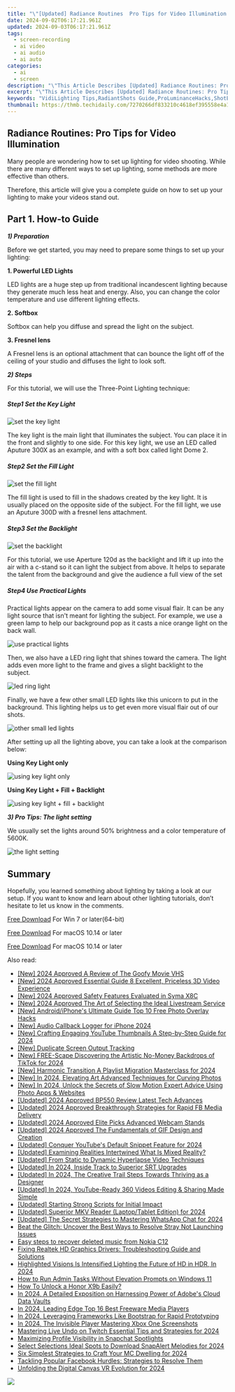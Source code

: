 ```yaml
---
title: "\"[Updated] Radiance Routines  Pro Tips for Video Illumination for 2024\""
date: 2024-09-02T06:17:21.961Z
updated: 2024-09-03T06:17:21.961Z
tags: 
  - screen-recording
  - ai video
  - ai audio
  - ai auto
categories: 
  - ai
  - screen
description: "\"This Article Describes [Updated] Radiance Routines: Pro Tips for Video Illumination for 2024\""
excerpt: "\"This Article Describes [Updated] Radiance Routines: Pro Tips for Video Illumination for 2024\""
keywords: "VidiLighting Tips,RadiantShots Guide,ProLuminanceHacks,ShotEnhancement Secrets,ProfessionalVideoTechniques,IlluminationExpertise,LightOptimization Strategies"
thumbnail: https://thmb.techidaily.com/7270266df833210c4618ef395558e4a1dd14a566be785a358865debf94836fef.jpg
---
```


## Radiance Routines: Pro Tips for Video Illumination

Many people are wondering how to set up lighting for video shooting. While there are many different ways to set up lighting, some methods are more effective than others.

Therefore, this article will give you a complete guide on how to set up your lighting to make your videos stand out.

## Part 1\. How-to Guide

**_1) Preparation_**

Before we get started, you may need to prepare some things to set up your lighting:

**1\. Powerful LED Lights**

LED lights are a huge step up from traditional incandescent lighting because they generate much less heat and energy. Also, you can change the color temperature and use different lighting effects.

**2\. Softbox**

Softbox can help you diffuse and spread the light on the subject.

**3\. Fresnel lens**

A Fresnel lens is an optional attachment that can bounce the light off of the ceiling of your studio and diffuses the light to look soft.

**_2) Steps_**

For this tutorial, we will use the Three-Point Lighting technique:

##### Step1 Set the Key Light

![set the key light](https://images.wondershare.com/filmora/article-images/2022/12/make-videos-stand-out-1.jpg)

The key light is the main light that illuminates the subject. You can place it in the front and slightly to one side. For this key light, we use an LED called Aputure 300X as an example, and with a soft box called light Dome 2.

##### Step2 Set the Fill Light

![set the fill light](https://images.wondershare.com/filmora/article-images/2022/12/make-videos-stand-out-2.jpg)

The fill light is used to fill in the shadows created by the key light. It is usually placed on the opposite side of the subject. For the fill light, we use an Aputure 300D with a fresnel lens attachment.

##### Step3 Set the Backlight

![set the backlight](https://images.wondershare.com/filmora/article-images/2022/12/make-videos-stand-out-3.jpg)

For this tutorial, we use Aperture 120d as the backlight and lift it up into the air with a c-stand so it can light the subject from above. It helps to separate the talent from the background and give the audience a full view of the set

##### Step4 Use Practical Lights

Practical lights appear on the camera to add some visual flair. It can be any light source that isn't meant for lighting the subject. For example, we use a green lamp to help our background pop as it casts a nice orange light on the back wall.

![use practical lights](https://images.wondershare.com/filmora/article-images/2022/12/make-videos-stand-out-4.jpg)

Then, we also have a LED ring light that shines toward the camera. The light adds even more light to the frame and gives a slight backlight to the subject.

![led ring light](https://images.wondershare.com/filmora/article-images/2022/12/make-videos-stand-out-5.jpg)

Finally, we have a few other small LED lights like this unicorn to put in the background. This lighting helps us to get even more visual flair out of our shots.

![other small led lights](https://images.wondershare.com/filmora/article-images/2022/12/make-videos-stand-out-6.jpg)

After setting up all the lighting above, you can take a look at the comparison below:

**Using Key Light only**

![using key light only](https://images.wondershare.com/filmora/article-images/2022/12/make-videos-stand-out-7.jpg)

**Using Key Light + Fill + Backlight**

![using key light + fill + backlight](https://images.wondershare.com/filmora/article-images/2022/12/make-videos-stand-out-8.jpg)

**_3) Pro Tips: The light setting_**

We usually set the lights around 50% brightness and a color temperature of 5600K.

![the light setting](https://images.wondershare.com/filmora/article-images/2022/12/make-videos-stand-out-9.jpg)

## Summary

Hopefully, you learned something about lighting by taking a look at our setup. If you want to know and learn about other lighting tutorials, don’t hesitate to let us know in the comments.

[Free Download](https://tools.techidaily.com/wondershare/filmora/download/) For Win 7 or later(64-bit)

[Free Download](https://tools.techidaily.com/wondershare/filmora/download/) For macOS 10.14 or later

[Free Download](https://tools.techidaily.com/wondershare/filmora/download/) For macOS 10.14 or later

<ins class="adsbygoogle"
     style="display:block"
     data-ad-format="autorelaxed"
     data-ad-client="ca-pub-7571918770474297"
     data-ad-slot="1223367746"></ins>

<ins class="adsbygoogle"
     style="display:block"
     data-ad-format="autorelaxed"
     data-ad-client="ca-pub-7571918770474297"
     data-ad-slot="1223367746"></ins>



<ins class="adsbygoogle"
     style="display:block"
     data-ad-client="ca-pub-7571918770474297"
     data-ad-slot="8358498916"
     data-ad-format="auto"
     data-full-width-responsive="true"></ins>


<span class="atpl-alsoreadstyle">Also read:</span>
<div><ul>
<li><a href="https://fox-helps.techidaily.com/new-2024-approved-a-review-of-the-goofy-movie-vhs/"><u>[New] 2024 Approved  A Review of The Goofy Movie VHS</u></a></li>
<li><a href="https://fox-helps.techidaily.com/new-2024-approved-essential-guide-8-excellent-priceless-3d-video-experience/"><u>[New] 2024 Approved  Essential Guide  8 Excellent, Priceless 3D Video Experience</u></a></li>
<li><a href="https://fox-helps.techidaily.com/new-2024-approved-safety-features-evaluated-in-syma-x8c/"><u>[New] 2024 Approved  Safety Features Evaluated in Syma X8C</u></a></li>
<li><a href="https://fox-helps.techidaily.com/new-2024-approved-the-art-of-selecting-the-ideal-livestream-service/"><u>[New] 2024 Approved  The Art of Selecting the Ideal Livestream Service</u></a></li>
<li><a href="https://extra-lessons.techidaily.com/new-androidiphones-ultimate-guide-top-10-free-photo-overlay-hacks/"><u>[New] Android/iPhone's Ultimate Guide  Top 10 Free Photo Overlay Hacks</u></a></li>
<li><a href="https://extra-resources.techidaily.com/new-audio-callback-logger-for-iphone-2024/"><u>[New] Audio Callback Logger for iPhone 2024</u></a></li>
<li><a href="https://facebook-video-share.techidaily.com/new-crafting-engaging-youtube-thumbnails-a-step-by-step-guide-for-2024/"><u>[New] Crafting Engaging YouTube Thumbnails  A Step-by-Step Guide for 2024</u></a></li>
<li><a href="https://screen-recording.techidaily.com/new-duplicate-screen-output-tracking/"><u>[New] Duplicate Screen Output Tracking</u></a></li>
<li><a href="https://fox-helps.techidaily.com/new-free-scape-discovering-the-artistic-no-money-backdrops-of-tiktok-for-2024/"><u>[New] FREE-Scape  Discovering the Artistic No-Money Backdrops of TikTok for 2024</u></a></li>
<li><a href="https://fox-helps.techidaily.com/new-harmonic-transition-a-playlist-migration-masterclass-for-2024/"><u>[New] Harmonic Transition  A Playlist Migration Masterclass for 2024</u></a></li>
<li><a href="https://fox-helps.techidaily.com/new-in-2024-elevating-art-advanced-techniques-for-curving-photos/"><u>[New] In 2024, Elevating Art  Advanced Techniques for Curving Photos</u></a></li>
<li><a href="https://fox-helps.techidaily.com/new-in-2024-unlock-the-secrets-of-slow-motion-expert-advice-using-photo-apps-and-websites/"><u>[New] In 2024, Unlock the Secrets of Slow Motion  Expert Advice Using Photo Apps & Websites</u></a></li>
<li><a href="https://fox-helps.techidaily.com/updated-2024-approved-bp550-review-latest-tech-advances/"><u>[Updated] 2024 Approved  BP550 Review  Latest Tech Advances</u></a></li>
<li><a href="https://fox-helps.techidaily.com/updated-2024-approved-breakthrough-strategies-for-rapid-fb-media-delivery/"><u>[Updated] 2024 Approved  Breakthrough Strategies for Rapid FB Media Delivery</u></a></li>
<li><a href="https://fox-helps.techidaily.com/updated-2024-approved-elite-picks-advanced-webcam-stands/"><u>[Updated] 2024 Approved  Elite Picks  Advanced Webcam Stands</u></a></li>
<li><a href="https://fox-helps.techidaily.com/updated-2024-approved-the-fundamentals-of-gif-design-and-creation/"><u>[Updated] 2024 Approved  The Fundamentals of GIF Design and Creation</u></a></li>
<li><a href="https://fox-helps.techidaily.com/updated-conquer-youtubes-default-snippet-feature-for-2024/"><u>[Updated] Conquer YouTube's Default Snippet Feature for 2024</u></a></li>
<li><a href="https://fox-helps.techidaily.com/updated-examining-realities-intertwined-what-is-mixed-reality/"><u>[Updated] Examining Realities Intertwined  What Is Mixed Reality?</u></a></li>
<li><a href="https://fox-helps.techidaily.com/updated-from-static-to-dynamic-hyperlapse-video-techniques/"><u>[Updated] From Static to Dynamic  Hyperlapse Video Techniques</u></a></li>
<li><a href="https://fox-helps.techidaily.com/updated-in-2024-inside-track-to-superior-srt-upgrades/"><u>[Updated] In 2024, Inside Track to Superior SRT Upgrades</u></a></li>
<li><a href="https://fox-helps.techidaily.com/updated-in-2024-the-creative-trail-steps-towards-thriving-as-a-designer/"><u>[Updated] In 2024, The Creative Trail  Steps Towards Thriving as a Designer</u></a></li>
<li><a href="https://youtube-data.techidaily.com/ed-in-2024-youtube-ready-360-videos-editing-and-sharing-made-simple/"><u>[Updated] In 2024, YouTube-Ready 360 Videos  Editing & Sharing Made Simple</u></a></li>
<li><a href="https://extra-skills.techidaily.com/updated-starting-strong-scripts-for-initial-impact/"><u>[Updated] Starting Strong  Scripts for Initial Impact</u></a></li>
<li><a href="https://fox-helps.techidaily.com/updated-superior-mkv-reader-laptoptablet-edition-for-2024/"><u>[Updated] Superior MKV Reader (Laptop/Tablet Edition) for 2024</u></a></li>
<li><a href="https://fox-helps.techidaily.com/updated-the-secret-strategies-to-mastering-whatsapp-chat-for-2024/"><u>[Updated] The Secret Strategies to Mastering WhatsApp Chat for 2024</u></a></li>
<li><a href="https://win-solutions.techidaily.com/beat-the-glitch-uncover-the-best-ways-to-resolve-stray-not-launching-issues/"><u>Beat the Glitch: Uncover the Best Ways to Resolve Stray Not Launching Issues</u></a></li>
<li><a href="https://phone-solutions.techidaily.com/easy-steps-to-recover-deleted-music-from-nokia-c12-by-fonelab-android-recover-music/"><u>Easy steps to recover deleted music from Nokia C12</u></a></li>
<li><a href="https://driver-download.techidaily.com/fixing-realtek-hd-graphics-drivers-troubleshooting-guide-and-solutions/"><u>Fixing Realtek HD Graphics Drivers: Troubleshooting Guide and Solutions</u></a></li>
<li><a href="https://some-techniques.techidaily.com/highlighted-visions-is-intensified-lighting-the-future-of-hd-in-hdr-in-2024/"><u>Highlighted Visions  Is Intensified Lighting the Future of HD in HDR, In 2024</u></a></li>
<li><a href="https://win-howtos.techidaily.com/how-to-run-admin-tasks-without-elevation-prompts-on-windows-11/"><u>How to Run Admin Tasks Without Elevation Prompts on Windows 11</u></a></li>
<li><a href="https://easy-unlock-android.techidaily.com/how-to-unlock-a-honor-x9b-easily-by-drfone-android/"><u>How To Unlock a Honor X9b Easily?</u></a></li>
<li><a href="https://extra-hints.techidaily.com/in-2024-a-detailed-exposition-on-harnessing-power-of-adobes-cloud-data-vaults/"><u>In 2024, A Detailed Exposition on Harnessing Power of Adobe's Cloud Data Vaults</u></a></li>
<li><a href="https://fox-helps.techidaily.com/in-2024-leading-edge-top-16-best-freeware-media-players/"><u>In 2024, Leading Edge  Top 16 Best Freeware Media Players</u></a></li>
<li><a href="https://twitter-videos.techidaily.com/in-2024-leveraging-frameworks-like-bootstrap-for-rapid-prototyping/"><u>In 2024, Leveraging Frameworks Like Bootstrap for Rapid Prototyping</u></a></li>
<li><a href="https://video-screen-grab.techidaily.com/in-2024-the-invisible-player-mastering-xbox-one-screenshots/"><u>In 2024, The Invisible Player  Mastering Xbox One Screenshots</u></a></li>
<li><a href="https://fox-helps.techidaily.com/mastering-live-undo-on-twitch-essential-tips-and-strategies-for-2024/"><u>Mastering Live Undo on Twitch  Essential Tips and Strategies for 2024</u></a></li>
<li><a href="https://fox-helps.techidaily.com/maximizing-profile-visibility-in-snapchat-spotlights/"><u>Maximizing Profile Visibility in Snapchat Spotlights</u></a></li>
<li><a href="https://fox-helps.techidaily.com/select-selections-ideal-spots-to-download-snapalert-melodies-for-2024/"><u>Select Selections  Ideal Spots to Download SnapAlert Melodies for 2024</u></a></li>
<li><a href="https://remote-screen-capture.techidaily.com/six-simplest-strategies-to-craft-your-mc-dwelling-for-2024/"><u>Six Simplest Strategies to Craft Your MC Dwelling for 2024</u></a></li>
<li><a href="https://facebook.techidaily.com/tackling-popular-facebook-hurdles-strategies-to-resolve-them/"><u>Tackling Popular Facebook Hurdles: Strategies to Resolve Them</u></a></li>
<li><a href="https://fox-helps.techidaily.com/unfolding-the-digital-canvas-vr-evolution-for-2024/"><u>Unfolding the Digital Canvas  VR Evolution for 2024</u></a></li>
</ul></div>

<!-- affiliate ads begin -->
<a href="https://secure.2checkout.com/order/checkout.php?PRODS=45152835&QTY=1&AFFILIATE=108875&CART=1"><img src="https://download.terabyteunlimited.com/banners/ad_800x450_d.jpg" border="0"></a>
<!-- affiliate ads end -->